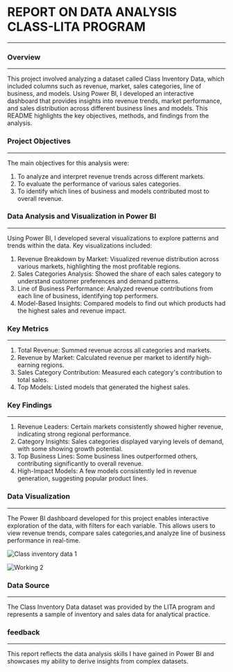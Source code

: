
# REPORT ON DATA ANALYSIS CLASS-LITA PROGRAM
---

### Overview
---
This project involved analyzing a dataset called Class Inventory Data, which included columns such as revenue, market, sales categories, line of business, and models. Using Power BI, I developed an interactive dashboard that provides insights into revenue trends, market performance, and sales distribution across different business lines and models. This README highlights the key objectives, methods, and findings from the analysis.

### Project Objectives
---

The main objectives for this analysis were: 
1. To analyze and interpret revenue trends across different markets.
2. To evaluate the performance of various sales categories.
3. To identify which lines of business and models contributed most to overall revenue.


### Data Analysis and Visualization in Power BI
---
Using Power BI, I developed several visualizations to explore patterns and trends within the data. Key visualizations included:
1. Revenue Breakdown by Market: Visualized revenue distribution across various markets, highlighting the most profitable regions.
2. Sales Categories Analysis: Showed the share of each sales category to understand customer preferences and demand patterns.
3. Line of Business Performance: Analyzed revenue contributions from each line of business, identifying top performers.
4. Model-Based Insights: Compared models to find out which products had the highest sales and revenue impact.


### Key Metrics
---

1. Total Revenue: Summed revenue across all categories and markets.
2. Revenue by Market: Calculated revenue per market to identify high-earning regions.
3. Sales Category Contribution: Measured each category's contribution to total sales.
4. Top Models: Listed models that generated the highest sales.

### Key Findings
---

1. Revenue Leaders: Certain markets consistently showed higher revenue, indicating strong regional performance.
2. Category Insights: Sales categories displayed varying levels of demand, with some showing growth potential.
3. Top Business Lines: Some business lines outperformed others, contributing significantly to overall revenue.
4. High-Impact Models: A few models consistently led in revenue generation, suggesting popular product lines.


### Data Visualization
---

The Power BI dashboard developed for this project enables interactive exploration of the data, with filters for each variable. 
This allows users to view revenue trends, compare sales categories,and analyze line of business performance in real-time.


![Class inventory data 1](https://github.com/user-attachments/assets/8c31bf72-ab80-4ffa-a81d-4b5ab978841d)


![Working 2](https://github.com/user-attachments/assets/b2656708-201e-4a29-9ee2-532f0c08747c)



### Data Source
---

The Class Inventory Data dataset was provided by the LITA program and represents a sample of inventory and sales data for analytical practice.

### feedback 
---

This report reflects the data analysis skills I have gained in Power BI and showcases my ability to derive insights from complex datasets.

